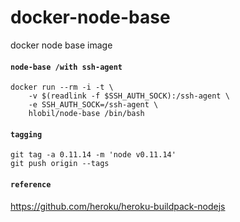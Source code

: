 docker-node-base
================

docker node base image


#### `node-base /with ssh-agent`

```
docker run --rm -i -t \
    -v $(readlink -f $SSH_AUTH_SOCK):/ssh-agent \
    -e SSH_AUTH_SOCK=/ssh-agent \
    hlobil/node-base /bin/bash
```

#### `tagging`

    git tag -a 0.11.14 -m 'node v0.11.14'
    git push origin --tags


#### `reference`

https://github.com/heroku/heroku-buildpack-nodejs

